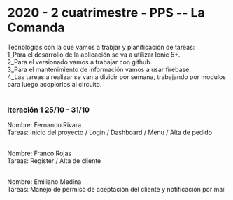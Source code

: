 <h1>2020 - 2 cuatrimestre - PPS -- La Comanda</h1>

Tecnologias con la que vamos a trabjar y planificación de tareas: <br>
1_Para el desarrollo de la aplicación se va a utilizar Ionic 5+.<br>
2_Para el versionado vamos a trabajar con github.<br>
3_Para el mantenimiento de información vamos a usar firebase.<br>
4_Las tareas a realizar se van a dividir por semana, trabajando por modulos para luego acoplorlos al circuito.<br><br>

<h3>Iteración 1 25/10 - 31/10</h3>

Nombre: Fernando Rivara<br>
Tareas: Inicio del proyecto / Login / Dashboard / Menu / Alta de pedido <br><br>

Nombre: Franco Rojas<br>
Tareas: Register / Alta de cliente <br><br>

Nombre: Emiliano Medina<br>
Tareas: Manejo de permiso de aceptación del cliente y notificación por mail <br><br>
